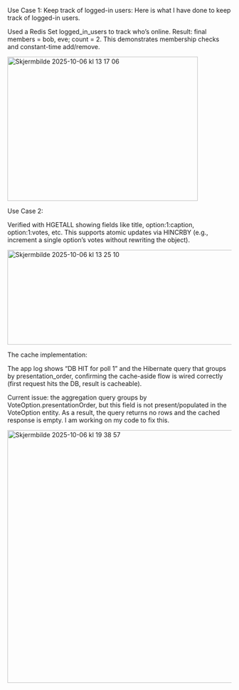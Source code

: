 
Use Case 1: Keep track of logged-in users: Here is what I have done to keep track of logged-in users.

Used a Redis Set logged_in_users to track who’s online.
Result: final members = bob, eve; count = 2. This demonstrates membership checks and constant-time add/remove.

<img width="428" height="324" alt="Skjermbilde 2025-10-06 kl  13 17 06" src="https://github.com/user-attachments/assets/23d6aac6-e18e-4b1d-adf1-0baaf9283d88" />

Use Case 2: 

Verified with HGETALL showing fields like title, option:1:caption, option:1:votes, etc.
This supports atomic updates via HINCRBY (e.g., increment a single option’s votes without rewriting the object).

<img width="671" height="213" alt="Skjermbilde 2025-10-06 kl  13 25 10" src="https://github.com/user-attachments/assets/6f0a1636-f00b-4b49-8d00-c80230fdcc77" />

The cache implementation: 

The app log shows “DB HIT for poll 1” and the Hibernate query that groups by presentation_order, confirming the cache-aside flow is wired correctly (first request hits the DB, result is cacheable).

Current issue: the aggregation query groups by VoteOption.presentationOrder, but this field is not present/populated in the VoteOption entity. As a result, the query returns no rows and the cached response is empty. I am working on my code to fix this. 

<img width="1355" height="568" alt="Skjermbilde 2025-10-06 kl  19 38 57" src="https://github.com/user-attachments/assets/e7a506fb-a08d-4a53-b1e2-fb3e7ed69cbc" />

